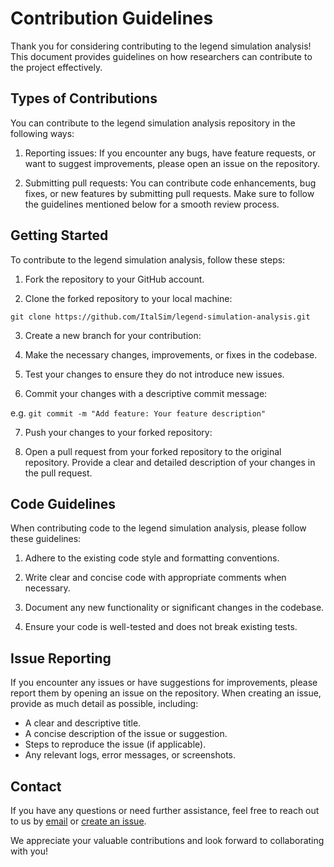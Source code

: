 # Contribution Guidelines

Thank you for considering contributing to the legend simulation analysis! This document provides guidelines on how researchers can contribute to the project effectively.

## Types of Contributions

You can contribute to the legend simulation analysis repository in the following ways:

1. Reporting issues: If you encounter any bugs, have feature requests, or want to suggest improvements, please open an issue on the repository.

2. Submitting pull requests: You can contribute code enhancements, bug fixes, or new features by submitting pull requests. Make sure to follow the guidelines mentioned below for a smooth review process.

## Getting Started

To contribute to the legend simulation analysis, follow these steps:

1. Fork the repository to your GitHub account.

2. Clone the forked repository to your local machine:

`git clone https://github.com/ItalSim/legend-simulation-analysis.git`

3. Create a new branch for your contribution:

4. Make the necessary changes, improvements, or fixes in the codebase.

5. Test your changes to ensure they do not introduce new issues.

6. Commit your changes with a descriptive commit message:

e.g. `git commit -m "Add feature: Your feature description"`

7. Push your changes to your forked repository:

8. Open a pull request from your forked repository to the original repository. Provide a clear and detailed description of your changes in the pull request.

## Code Guidelines

When contributing code to the legend simulation analysis, please follow these guidelines:

1. Adhere to the existing code style and formatting conventions.

2. Write clear and concise code with appropriate comments when necessary.

3. Document any new functionality or significant changes in the codebase.

4. Ensure your code is well-tested and does not break existing tests.

## Issue Reporting

If you encounter any issues or have suggestions for improvements, please report them by opening an issue on the repository. When creating an issue, provide as much detail as possible, including:

- A clear and descriptive title.
- A concise description of the issue or suggestion.
- Steps to reproduce the issue (if applicable).
- Any relevant logs, error messages, or screenshots.

## Contact

If you have any questions or need further assistance, feel free to reach out to us by [email](mailto:TBD@example.com) or [create an issue](https://github.com/ItalSim/legend-simulation-analysis/issues).

We appreciate your valuable contributions and look forward to collaborating with you!

